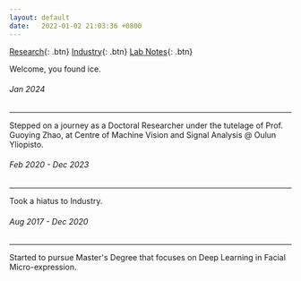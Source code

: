 ```yaml
---
layout: default
date:   2022-01-02 21:03:36 +0800
---
```


[Research](research/){: .btn} [Industry](industry/){: .btn} [Lab Notes](labnotes/){: .btn}


Welcome, you found ice.


###### Jan 2024
---
Stepped on a journey as a Doctoral Researcher under the tutelage of Prof. Guoying Zhao, at Centre of Machine Vision and Signal Analysis @ Oulun Yliopisto.

###### Feb 2020 - Dec 2023
---
Took a hiatus to Industry.

###### Aug 2017 - Dec 2020
---
Started to pursue Master's Degree that focuses on Deep Learning in Facial Micro-expression. 



